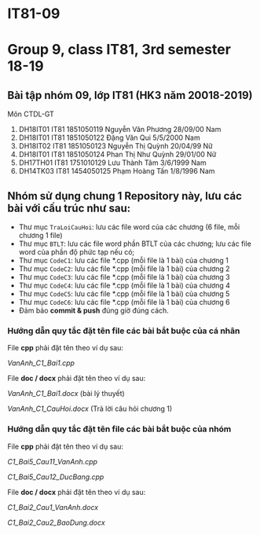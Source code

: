 # IT81-09
Group 9, class IT81, 3rd semester 18-19
=======
## Bài tập nhóm 09, lớp IT81 (HK3 năm 20018-2019)
Môn CTDL-GT

1. DH18IT01	IT81	1851050119	Nguyễn Văn	Phương	28/09/00	Nam
2. DH18IT01	IT81	1851050122	Đặng Văn	Qui	5/5/2000	Nam
3. DH18IT02	IT81	1851050123	Nguyễn Thị	Quỳnh	20/04/99	Nữ
4. DH18IT01	IT81	1851050124	Phan Thị Như	Quỳnh	29/01/00	Nữ
5. DH17TH01	IT81	1751010129	Lưu Thành	Tâm	3/6/1999	Nam
6. DH14TK03	IT81	1454050125	Phạm Hoàng	Tấn	1/8/1996	Nam






## Nhóm sử dụng chung 1 Repository này, lưu các bài với cấu trúc như sau:

* Thư mục `TraLoiCauHoi`: lưu các file word của các chương (6 file, mỗi chương 1 file)
* Thư mục `BTLT`: lưu các file word phần BTLT của các chương; lưu các file word của phần độ phức tạp nếu có;
* Thư mục `CodeC1`: lưu các file *.cpp (mỗi file là 1 bài) của chương 1
* Thư mục `CodeC2`: lưu các file *.cpp (mỗi file là 1 bài) của chương 2
* Thư mục `CodeC3`: lưu các file *.cpp (mỗi file là 1 bài) của chương 3
* Thư mục `CodeC4`: lưu các file *.cpp (mỗi file là 1 bài) của chương 4
* Thư mục `CodeC5`: lưu các file *.cpp (mỗi file là 1 bài) của chương 5
* Thư mục `CodeC6`: lưu các file *.cpp (mỗi file là 1 bài) của chương 6
* Đảm bảo **commit & push** đúng giờ đúng cách.


### Hướng dẫn quy tắc đặt tên file các bài bắt buộc của cá nhân

File **cpp** phải đặt tên theo ví dụ sau:

_VanAnh_C1_Bai1.cpp_

File **doc / docx** phải đặt tên theo ví dụ sau:

_VanAnh_C1_Bai1.docx_ (bài lý thuyết)
  
_VanAnh_C1_CauHoi.docx_ (Trả lời câu hỏi chương 1)

### Hướng dẫn quy tắc đặt tên file các bài bắt buộc của nhóm

File **cpp** phải đặt tên theo ví dụ sau:

_C1_Bai5_Cau11_VanAnh.cpp_    

_C1_Bai5_Cau12_DucBang.cpp_

File **doc / docx** phải đặt tên theo ví dụ sau:

_C1_Bai2_Cau1_VanAnh.docx_     

_C1_Bai2_Cau2_BaoDung.docx_